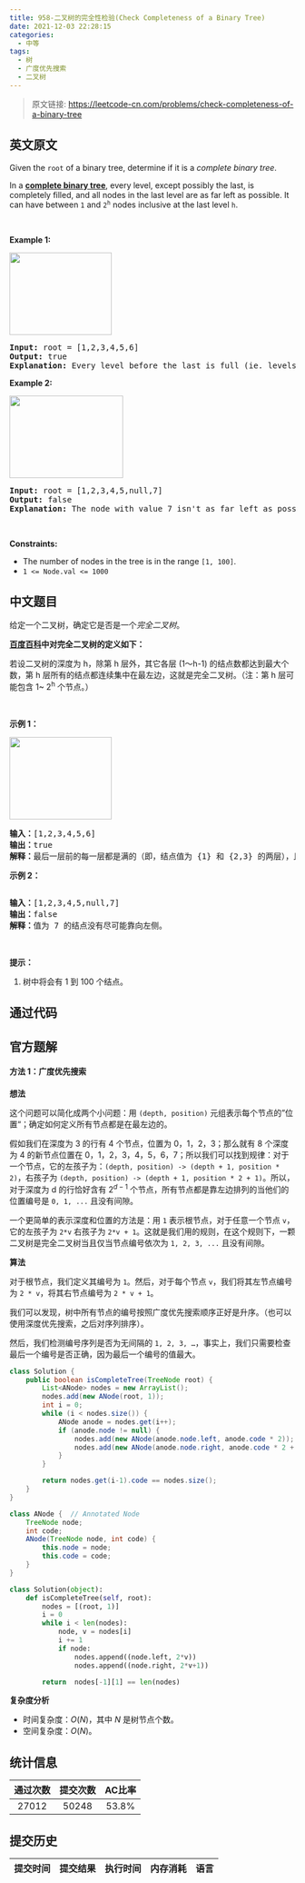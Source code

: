 ```yaml
---
title: 958-二叉树的完全性检验(Check Completeness of a Binary Tree)
date: 2021-12-03 22:28:15
categories:
  - 中等
tags:
  - 树
  - 广度优先搜索
  - 二叉树
---
```


> 原文链接: https://leetcode-cn.com/problems/check-completeness-of-a-binary-tree


## 英文原文
<div><p>Given the <code>root</code> of a binary tree, determine if it is a <em>complete binary tree</em>.</p>

<p>In a <strong><a href="http://en.wikipedia.org/wiki/Binary_tree#Types_of_binary_trees" target="_blank">complete binary tree</a></strong>, every level, except possibly the last, is completely filled, and all nodes in the last level are as far left as possible. It can have between <code>1</code> and <code>2<sup>h</sup></code> nodes inclusive at the last level <code>h</code>.</p>

<p>&nbsp;</p>
<p><strong>Example 1:</strong></p>
<img alt="" src="https://assets.leetcode.com/uploads/2018/12/15/complete-binary-tree-1.png" style="width: 180px; height: 145px;" />
<pre>
<strong>Input:</strong> root = [1,2,3,4,5,6]
<strong>Output:</strong> true
<strong>Explanation:</strong> Every level before the last is full (ie. levels with node-values {1} and {2, 3}), and all nodes in the last level ({4, 5, 6}) are as far left as possible.
</pre>

<p><strong>Example 2:</strong></p>
<img alt="" src="https://assets.leetcode.com/uploads/2018/12/15/complete-binary-tree-2.png" style="width: 200px; height: 145px;" />
<pre>
<strong>Input:</strong> root = [1,2,3,4,5,null,7]
<strong>Output:</strong> false
<strong>Explanation:</strong> The node with value 7 isn&#39;t as far left as possible.
</pre>

<p>&nbsp;</p>
<p><strong>Constraints:</strong></p>

<ul>
	<li>The number of nodes in the tree is in the range <code>[1, 100]</code>.</li>
	<li><code>1 &lt;= Node.val &lt;= 1000</code></li>
</ul>
</div>

## 中文题目
<div><p>给定一个二叉树，确定它是否是一个<em>完全二叉树</em>。</p>

<p><strong><a href="https://baike.baidu.com/item/完全二叉树/7773232?fr=aladdin" target="_blank">百度百科</a>中对完全二叉树的定义如下：</strong></p>

<p>若设二叉树的深度为 h，除第 h 层外，其它各层 (1～h-1) 的结点数都达到最大个数，第 h 层所有的结点都连续集中在最左边，这就是完全二叉树。（注：第 h 层可能包含 1~&nbsp;2<sup>h</sup>&nbsp;个节点。）</p>

<p>&nbsp;</p>

<p><strong>示例 1：</strong></p>

<p><img alt="" src="https://assets.leetcode-cn.com/aliyun-lc-upload/uploads/2018/12/15/complete-binary-tree-1.png" style="height: 145px; width: 180px;"></p>

<pre><strong>输入：</strong>[1,2,3,4,5,6]
<strong>输出：</strong>true
<strong>解释：</strong>最后一层前的每一层都是满的（即，结点值为 {1} 和 {2,3} 的两层），且最后一层中的所有结点（{4,5,6}）都尽可能地向左。
</pre>

<p><strong>示例 2：</strong></p>

<p><strong><img alt="" src="https://assets.leetcode-cn.com/aliyun-lc-upload/uploads/2018/12/15/complete-binary-tree-2.png"></strong></p>

<pre><strong>输入：</strong>[1,2,3,4,5,null,7]
<strong>输出：</strong>false
<strong>解释：</strong>值为 7 的结点没有尽可能靠向左侧。
</pre>

<p>&nbsp;</p>

<p><strong>提示：</strong></p>

<ol>
	<li>树中将会有 1 到 100 个结点。</li>
</ol>
</div>

## 通过代码
<RecoDemo>
</RecoDemo>


## 官方题解
#### 方法 1：广度优先搜索

**想法**

这个问题可以简化成两个小问题：用 `(depth, position)` 元组表示每个节点的”位置“；确定如何定义所有节点都是在最左边的。

假如我们在深度为 3 的行有 4 个节点，位置为 0，1，2，3；那么就有 8 个深度为 4 的新节点位置在 0，1，2，3，4，5，6，7；所以我们可以找到规律：对于一个节点，它的左孩子为：`(depth, position) -> (depth + 1, position * 2)`，右孩子为 `(depth, position) -> (depth + 1, position * 2 + 1)`。所以，对于深度为 d 的行恰好含有 $2^{d-1}$ 个节点，所有节点都是靠左边排列的当他们的位置编号是 `0, 1, ...` 且没有间隙。

一个更简单的表示深度和位置的方法是：用 `1` 表示根节点，对于任意一个节点 `v`，它的左孩子为 `2*v` 右孩子为 `2*v + 1`。这就是我们用的规则，在这个规则下，一颗二叉树是完全二叉树当且仅当节点编号依次为 `1, 2, 3, ...` 且没有间隙。

**算法**

对于根节点，我们定义其编号为 `1`。然后，对于每个节点 `v`，我们将其左节点编号为 `2 * v`，将其右节点编号为 `2 * v + 1`。

我们可以发现，树中所有节点的编号按照广度优先搜索顺序正好是升序。（也可以使用深度优先搜索，之后对序列排序）。

然后，我们检测编号序列是否为无间隔的 `1, 2, 3, …`，事实上，我们只需要检查最后一个编号是否正确，因为最后一个编号的值最大。

```Java []
class Solution {
    public boolean isCompleteTree(TreeNode root) {
        List<ANode> nodes = new ArrayList();
        nodes.add(new ANode(root, 1));
        int i = 0;
        while (i < nodes.size()) {
            ANode anode = nodes.get(i++);
            if (anode.node != null) {
                nodes.add(new ANode(anode.node.left, anode.code * 2));
                nodes.add(new ANode(anode.node.right, anode.code * 2 + 1));
            }
        }

        return nodes.get(i-1).code == nodes.size();
    }
}

class ANode {  // Annotated Node
    TreeNode node;
    int code;
    ANode(TreeNode node, int code) {
        this.node = node;
        this.code = code;
    }
}
```

```Python []
class Solution(object):
    def isCompleteTree(self, root):
        nodes = [(root, 1)]
        i = 0
        while i < len(nodes):
            node, v = nodes[i]
            i += 1
            if node:
                nodes.append((node.left, 2*v))
                nodes.append((node.right, 2*v+1))

        return  nodes[-1][1] == len(nodes)
```

**复杂度分析**

* 时间复杂度：$O(N)$，其中 $N$ 是树节点个数。
* 空间复杂度：$O(N)$。

## 统计信息
| 通过次数 | 提交次数 | AC比率 |
| :------: | :------: | :------: |
|    27012    |    50248    |   53.8%   |

## 提交历史
| 提交时间 | 提交结果 | 执行时间 |  内存消耗  | 语言 |
| :------: | :------: | :------: | :--------: | :--------: |
